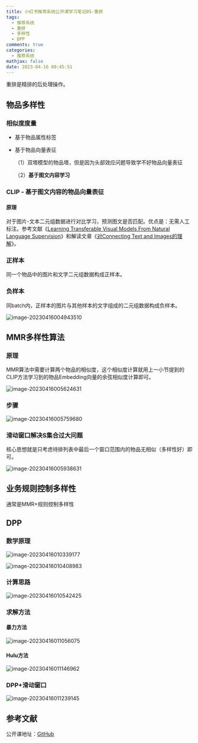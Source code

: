 ```yaml
---
title: 小红书推荐系统公开课学习笔记05-重排
tags:
  - 推荐系统
  - 重排
  - 多样性
  - DPP
comments: true
categories:
  - 推荐系统
mathjax: false
date: 2023-04-16 00:45:51
---
```


重排是精排的后处理操作。

## 物品多样性

### 相似度度量

* 基于物品属性标签
* 基于物品向量表征
  
  （1）双塔模型的物品塔，但是因为头部效应问题导致学不好物品向量表征
  
  （2）**基于图文内容学习**

### CLIP - 基于图文内容的物品向量表征

#### 原理

对于图片-文本二元组数据进行对比学习，预测图文是否匹配。优点是：无需人工标注。参考文献《[Learning Transferable Visual Models From Natural Language Supervision](https://cdn.openai.com/papers/Learning_Transferable_Visual_Models_From_Natural_Language.pdf)》和解读文章《[对Connecting Text and Images的理解](https://mileistone.github.io/work/2021/01/14/thought-on-connecting-text-and-images/)》。

### 正样本

同一个物品中的图片和文字二元组数据构成正样本。

### 负样本

同batch内，正样本的图片与其他样本的文字组成的二元组数据构成负样本。

![image-20230416004943510](https://cdn.jsdelivr.net/gh/notlate-cn/imgs/blogs/image-20230416004943510.png)

## MMR多样性算法

### 原理

MMR算法中需要计算两个物品的相似度，这个相似度计算就用上一小节提到的CLIP方法学习到的物品Embedding向量的余弦相似度计算即可。

![image-20230416005624631](https://cdn.jsdelivr.net/gh/notlate-cn/imgs/blogs/image-20230416005624631.png)

### 步骤

![image-20230416005759680](https://cdn.jsdelivr.net/gh/notlate-cn/imgs/blogs/image-20230416005759680.png)

### 滑动窗口解决S集合过大问题

核心思想就是只考虑待排列表中最后一个窗口范围内的物品无相似（多样性好）即可。

![image-20230416005938631](https://cdn.jsdelivr.net/gh/notlate-cn/imgs/blogs/image-20230416005938631.png)

## 业务规则控制多样性

通常是MMR+规则控制多样性

## DPP

### 数学原理

![image-20230416010339177](https://cdn.jsdelivr.net/gh/notlate-cn/imgs/blogs/image-20230416010339177.png)

![image-20230416010408983](https://cdn.jsdelivr.net/gh/notlate-cn/imgs/blogs/image-20230416010408983.png)

### 计算思路

![image-20230416010542425](https://cdn.jsdelivr.net/gh/notlate-cn/imgs/blogs/image-20230416010542425.png)

### 求解方法

#### 暴力方法

![image-20230416011056075](https://cdn.jsdelivr.net/gh/notlate-cn/imgs/blogs/image-20230416011056075.png)

#### Hulu方法

![image-20230416011146962](https://cdn.jsdelivr.net/gh/notlate-cn/imgs/blogs/image-20230416011146962.png)

### DPP+滑动窗口

![image-20230416011239145](https://cdn.jsdelivr.net/gh/notlate-cn/imgs/blogs/image-20230416011239145.png)

## 参考文献

公开课地址：[GitHub](https://github.com/wangshusen/RecommenderSystem)
